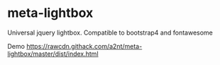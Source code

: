 # meta-lightbox

Universal jquery lightbox.
Compatible to bootstrap4 and fontawesome

Demo
https://rawcdn.githack.com/a2nt/meta-lightbox/master/dist/index.html

